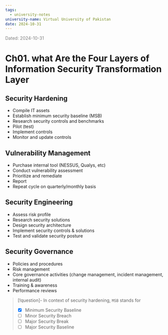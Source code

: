 ```yaml
---
tags:
  - university-notes
university-name: Virtual University of Pakistan
date: 2024-10-31
---
```


<span style="color: gray;">Dated: 2024-10-31</span>

# Ch01. what Are the Four Layers of Information Security Transformation Layer

## Security Hardening

- Compile IT assets  
- Establish minimum security baseline (MSB)  
- Research security controls and benchmarks  
- Pilot (test)  
- Implement controls  
- Monitor and update controls

## Vulnerability Management

- Purchase internal tool (NESSUS, Qualys, etc)  
- Conduct vulnerability assessment  
- Prioritize and remediate  
- Report  
- Repeat cycle on quarterly/monthly basis

## Security Engineering

- Assess risk profile  
- Research security solutions  
- Design security architecture  
- Implement security controls & solutions  
- Test and validate security posture

## Security Governance

- Policies and procedures
- Risk management
- Core governance activities (change management, incident management, internal audit)
- Training & awareness
- Performance reviews

> [!question]- In context of security hardening, `MSB` stands for
> - [x] Minimum Security Baseline
> - [ ] Minor Security Breach
> - [ ] Major Security Break
> - [ ] Major Security Baseline
